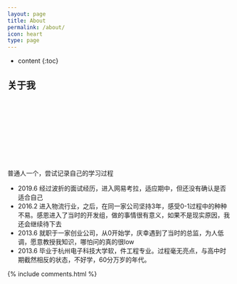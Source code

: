 ```yaml
---
layout: page
title: About
permalink: /about/
icon: heart
type: page
---
```


* content
{:toc}

## 关于我

<iframe src="" style="border: 0;height: 142px;width: 200px;overflow: hidden;" frameBorder="0"></iframe>

普通人一个，尝试记录自己的学习过程

  * 2019.6 经过波折的面试经历，进入网易考拉，适应期中，但还没有确认是否适合自己
  * 2016.2 进入物流行业，之后，在同一家公司坚持3年，感受0-1过程中的种种不易。感恩进入了当时的开发组，做的事情很有意义，如果不是现实原因，我还会继续待下去
  * 2013.6 就职于一家创业公司，从0开始学，庆幸遇到了当时的总监，为人低调，愿意教授我知识，哪怕问的真的很low
  * 2013.6 毕业于杭州电子科技大学软，件工程专业。过程毫无亮点，与高中时期截然相反的状态，不好学，60分万岁的年代。

{% include comments.html %}
